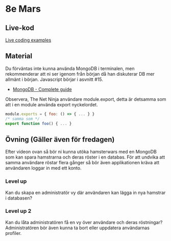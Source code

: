 # 8e Mars

## Live-kod

[Live coding examples](live-coding/)


## Material
Du förväntas inte kunna använda MongoDB i terminalen, men rekommenderar att ni ser igenom från början då han diskuterar DB mer allmänt i början. Javascript börjar i asvnitt #15.
- [MongoDB - Complete guide](https://www.youtube.com/watch?v=ExcRbA7fy_A&list=PL4cUxeGkcC9h77dJ-QJlwGlZlTd4ecZOA)

Observera, The Net Ninja användare module.export, detta är detsamma som att i en module använda export nyckelordet.
```js
module.exports = { foo: () => { ... } }
/* samma som */
export function foo() { ... }
``` 

## Övning (Gäller även för fredagen)
Efter videon ovan så bör ni kunna utöka hamsterwars med en MongoDB som kan spara hamstrarna och deras röster i en databas. För att undvika att samma användare röstar flera gånger så bör även applikationen kräva att användaren loggar in med ett konto. 

### Level up
Kan du skapa en administratör vy där användaren kan lägga in nya hamstrar i databasen? 

### Level up 2
Kan du låta administratören få en vy över användare och deras röstningar?
Administratören bör även kunna ta bort eller uppdatera användarnas profiler.


